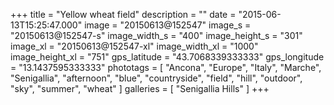 +++
title = "Yellow wheat field"
description = ""
date = "2015-06-13T15:25:47.000"
image = "20150613@152547"
image_s = "20150613@152547-s"
image_width_s = "400"
image_height_s = "301"
image_xl = "20150613@152547-xl"
image_width_xl = "1000"
image_height_xl = "751"
gps_latitude = "43.7068339333333"
gps_longitude = "13.1437595333333"
phototags = [ "Ancona", "Europe", "Italy", "Marche", "Senigallia", "afternoon", "blue", "countryside", "field", "hill", "outdoor", "sky", "summer", "wheat" ]
galleries = [ "Senigallia Hills" ]
+++
